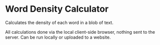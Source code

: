 # Word Density Calculator

Calculates the density of each word in a blob of text.

All calculations done via the local client-side browser, nothing sent to the server. Can be run locally or uploaded to a website.
